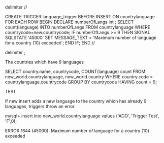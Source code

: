 delimiter //


CREATE TRIGGER language_trigger
    BEFORE INSERT
        ON countrylanguage
            FOR EACH ROW
            BEGIN
                DECLARE numberOfLangs int ;
                SELECT count(language) INTO numberOfLangs FROM countrylanguage WHERE countrycode=new.countrycode;
                IF numberOfLangs >= 9
                THEN
                    SIGNAL SQLSTATE '45000' SET MESSAGE_TEXT = 'Maximum number of language for a country (10) exceeded';
                END IF;
            END //

delimiter ;

The countries which have 9 languages

SELECT
    country.name, countrycode, COUNT(language) count
FROM
    new_world.countrylanguage, new_world.country
WHERE
     country.code = countrylanguage.countrycode
GROUP BY countrycode
HAVING count = 9;

TEST

If new insert adds a new language to the country which has already 9 languages, triggers throw an error.

mysql> insert into new_world.countrylanguage values ('AGO', 'Trigger Test', 'F',0);

ERROR 1644 (45000): Maximum number of language for a country (10) exceeded
